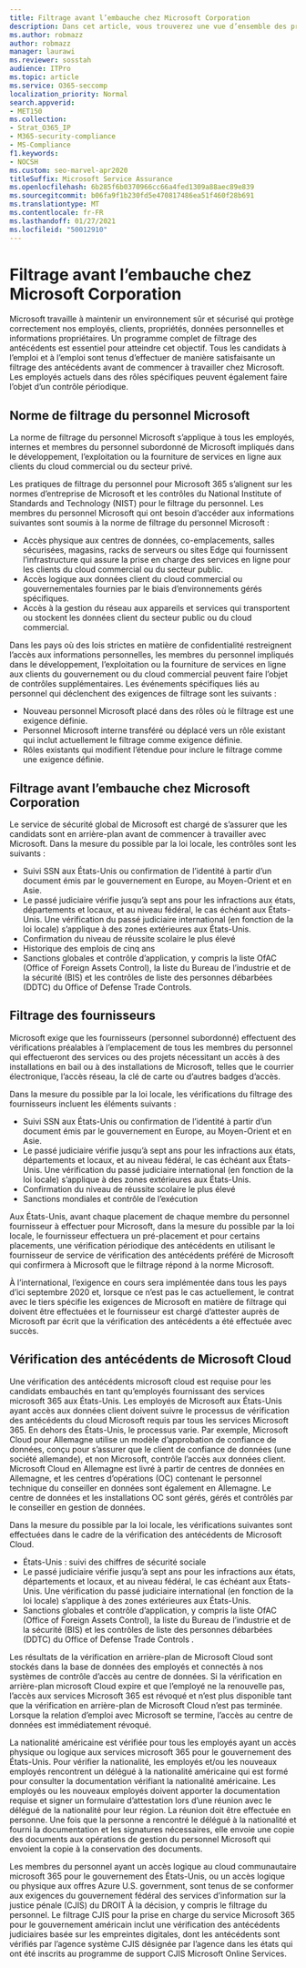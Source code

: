 ```yaml
---
title: Filtrage avant l’embauche chez Microsoft Corporation
description: Dans cet article, vous trouverez une vue d’ensemble des pratiques de filtrage préalable à l’emploi de Microsoft pour Microsoft 365.
ms.author: robmazz
author: robmazz
manager: laurawi
ms.reviewer: sosstah
audience: ITPro
ms.topic: article
ms.service: O365-seccomp
localization_priority: Normal
search.appverid:
- MET150
ms.collection:
- Strat_O365_IP
- M365-security-compliance
- MS-Compliance
f1.keywords:
- NOCSH
ms.custom: seo-marvel-apr2020
titleSuffix: Microsoft Service Assurance
ms.openlocfilehash: 6b285f6b0370966cc66a4fed1309a88aec89e839
ms.sourcegitcommit: b06fa9f1b230fd5e470817486ea51f460f28b691
ms.translationtype: MT
ms.contentlocale: fr-FR
ms.lasthandoff: 01/27/2021
ms.locfileid: "50012910"
---
```

# <a name="microsoft-pre-employment-screening"></a>Filtrage avant l’embauche chez Microsoft Corporation

Microsoft travaille à maintenir un environnement sûr et sécurisé qui protège correctement nos employés, clients, propriétés, données personnelles et informations propriétaires. Un programme complet de filtrage des antécédents est essentiel pour atteindre cet objectif. Tous les candidats à l’emploi et à l’emploi sont tenus d’effectuer de manière satisfaisante un filtrage des antécédents avant de commencer à travailler chez Microsoft. Les employés actuels dans des rôles spécifiques peuvent également faire l’objet d’un contrôle périodique.

## <a name="the-microsoft-personnel-screening-standard"></a>Norme de filtrage du personnel Microsoft

La norme de filtrage du personnel Microsoft s’applique à tous les employés, internes et membres du personnel subordonné de Microsoft impliqués dans le développement, l’exploitation ou la fourniture de services en ligne aux clients du cloud commercial ou du secteur privé.

Les pratiques de filtrage du personnel pour Microsoft 365 s’alignent sur les normes d’entreprise de Microsoft et les contrôles du National Institute of Standards and Technology (NIST) pour le filtrage du personnel. Les membres du personnel Microsoft qui ont besoin d’accéder aux informations suivantes sont soumis à la norme de filtrage du personnel Microsoft :

- Accès physique aux centres de données, co-emplacements, salles sécurisées, magasins, racks de serveurs ou sites Edge qui fournissent l’infrastructure qui assure la prise en charge des services en ligne pour les clients du cloud commercial ou du secteur public.
- Accès logique aux données client du cloud commercial ou gouvernementales fournies par le biais d’environnements gérés spécifiques.
- Accès à la gestion du réseau aux appareils et services qui transportent ou stockent les données client du secteur public ou du cloud commercial.

Dans les pays où des lois strictes en matière de confidentialité restreignent l’accès aux informations personnelles, les membres du personnel impliqués dans le développement, l’exploitation ou la fourniture de services en ligne aux clients du gouvernement ou du cloud commercial peuvent faire l’objet de contrôles supplémentaires. Les événements spécifiques liés au personnel qui déclenchent des exigences de filtrage sont les suivants :

- Nouveau personnel Microsoft placé dans des rôles où le filtrage est une exigence définie.
- Personnel Microsoft interne transféré ou déplacé vers un rôle existant qui inclut actuellement le filtrage comme exigence définie.
- Rôles existants qui modifient l’étendue pour inclure le filtrage comme une exigence définie.

## <a name="microsoft-pre-employment-screening"></a>Filtrage avant l’embauche chez Microsoft Corporation

Le service de sécurité global de Microsoft est chargé de s’assurer que les candidats sont en arrière-plan avant de commencer à travailler avec Microsoft.
Dans la mesure du possible par la loi locale, les contrôles sont les suivants :

- Suivi SSN aux États-Unis ou confirmation de l’identité à partir d’un document émis par le gouvernement en Europe, au Moyen-Orient et en Asie.
- Le passé judiciaire vérifie jusqu’à sept ans pour les infractions aux états, départements et locaux, et au niveau fédéral, le cas échéant aux États-Unis. Une vérification du passé judiciaire international (en fonction de la loi locale) s’applique à des zones extérieures aux États-Unis.
- Confirmation du niveau de réussite scolaire le plus élevé
- Historique des emplois de cinq ans
- Sanctions globales et contrôle d’application, y compris la liste OfAC (Office of Foreign Assets Control), la liste du Bureau de l’industrie et de la sécurité (BIS) et les contrôles de liste des personnes débarbées (DDTC) du Office of Defense Trade Controls.

## <a name="supplier-screening"></a>Filtrage des fournisseurs

Microsoft exige que les fournisseurs (personnel subordonné) effectuent des vérifications préalables à l’emplacement de tous les membres du personnel qui effectueront des services ou des projets nécessitant un accès à des installations en bail ou à des installations de Microsoft, telles que le courrier électronique, l’accès réseau, la clé de carte ou d’autres badges d’accès.

Dans la mesure du possible par la loi locale, les vérifications du filtrage des fournisseurs incluent les éléments suivants :

- Suivi SSN aux États-Unis ou confirmation de l’identité à partir d’un document émis par le gouvernement en Europe, au Moyen-Orient et en Asie.
- Le passé judiciaire vérifie jusqu’à sept ans pour les infractions aux états, départements et locaux, et au niveau fédéral, le cas échéant aux États-Unis. Une vérification du passé judiciaire international (en fonction de la loi locale) s’applique à des zones extérieures aux États-Unis.
- Confirmation du niveau de réussite scolaire le plus élevé
- Sanctions mondiales et contrôle de l’exécution

Aux États-Unis, avant chaque placement de chaque membre du personnel fournisseur à effectuer pour Microsoft, dans la mesure du possible par la loi locale, le fournisseur effectuera un pré-placement et pour certains placements, une vérification périodique des antécédents en utilisant le fournisseur de service de vérification des antécédents préféré de Microsoft qui confirmera à Microsoft que le filtrage répond à la norme Microsoft. 

À l’international, l’exigence en cours sera implémentée dans tous les pays d’ici septembre 2020 et, lorsque ce n’est pas le cas actuellement, le contrat avec le tiers spécifie les exigences de Microsoft en matière de filtrage qui doivent être effectuées et le fournisseur est chargé d’attester auprès de Microsoft par écrit que la vérification des antécédents a été effectuée avec succès.

## <a name="microsoft-cloud-background-check"></a>Vérification des antécédents de Microsoft Cloud

Une vérification des antécédents microsoft cloud est requise pour les candidats embauchés en tant qu’employés fournissant des services microsoft 365 aux États-Unis. Les employés de Microsoft aux États-Unis ayant accès aux données client doivent suivre le processus de vérification des antécédents du cloud Microsoft requis par tous les services Microsoft 365. En dehors des États-Unis, le processus varie. Par exemple, Microsoft Cloud pour Allemagne utilise un modèle d’approbation de confiance de données, conçu pour s’assurer que le client de confiance de données (une société allemande), et non Microsoft, contrôle l’accès aux données client. Microsoft Cloud en Allemagne est livré à partir de centres de données en Allemagne, et les centres d’opérations (OC) contenant le personnel technique du conseiller en données sont également en Allemagne. Le centre de données et les installations OC sont gérés, gérés et contrôlés par le conseiller en gestion de données.

Dans la mesure du possible par la loi locale, les vérifications suivantes sont effectuées dans le cadre de la vérification des antécédents de Microsoft Cloud.

- États-Unis : suivi des chiffres de sécurité sociale
- Le passé judiciaire vérifie jusqu’à sept ans pour les infractions aux états, départements et locaux, et au niveau fédéral, le cas échéant aux États-Unis. Une vérification du passé judiciaire international (en fonction de la loi locale) s’applique à des zones extérieures aux États-Unis.
- Sanctions globales et contrôle d’application, y compris la liste OfAC (Office of Foreign Assets Control), la liste du Bureau de l’industrie et de la sécurité (BIS) et les contrôles de liste des personnes débarbées (DDTC) du Office of Defense Trade Controls .

Les résultats de la vérification en arrière-plan de Microsoft Cloud sont stockés dans la base de données des employés et connectés à nos systèmes de contrôle d’accès au centre de données. Si la vérification en arrière-plan microsoft Cloud expire et que l’employé ne la renouvelle pas, l’accès aux services Microsoft 365 est révoqué et n’est plus disponible tant que la vérification en arrière-plan de Microsoft Cloud n’est pas terminée. Lorsque la relation d’emploi avec Microsoft se termine, l’accès au centre de données est immédiatement révoqué.

La nationalité américaine est vérifiée pour tous les employés ayant un accès physique ou logique aux services microsoft 365 pour le gouvernement des États-Unis. Pour vérifier la nationalité, les employés et/ou les nouveaux employés rencontrent un délégué à la nationalité américaine qui est formé pour consulter la documentation vérifiant la nationalité américaine. Les employés ou les nouveaux employés doivent apporter la documentation requise et signer un formulaire d’attestation lors d’une réunion avec le délégué de la nationalité pour leur région. La réunion doit être effectuée en personne. Une fois que la personne a rencontré le délégué à la nationalité et fourni la documentation et les signatures nécessaires, elle envoie une copie des documents aux opérations de gestion du personnel Microsoft qui envoient la copie à la conservation des documents.

Les membres du personnel ayant un accès logique au cloud communautaire microsoft 365 pour le gouvernement des États-Unis, ou un accès [](https://www.fbi.gov/services/cjis) logique ou physique aux offres Azure U.S. government, sont tenus de se conformer aux exigences du gouvernement fédéral des services d’information sur la justice pénale (CJIS) du DROIT À la décision, y compris le filtrage du personnel. Le filtrage CJIS pour la prise en charge du service Microsoft 365 pour le gouvernement américain inclut une [](https://blogs.office.com/2013/10/23/california-and-microsoft-sign-cjis-security-policy-agreement/) vérification des antécédents judiciaires basée sur les empreintes digitales, dont les antécédents sont vérifiés par l’agence système CJIS désignée par l’agence dans les états qui ont été inscrits au programme de support CJIS Microsoft Online Services.
